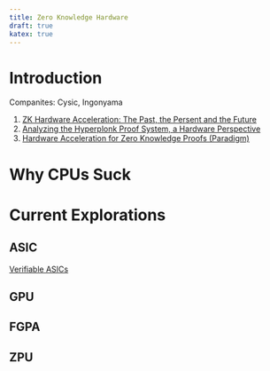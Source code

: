```yaml
--- 
title: Zero Knowledge Hardware 
draft: true 
katex: true 
--- 
```


# Introduction 

Companites: Cysic, Ingonyama 

1. [ZK Hardware Acceleration: The Past, the Persent and the Future](https://hackmd.io/@Cysic/BJQcpVbXn) 
2. [Analyzing the Hyperplonk Proof System, a Hardware Perspective](https://hackmd.io/@Cysic/ryCUjWcdj)
3. [Hardware Acceleration for Zero Knowledge Proofs (Paradigm)](https://www.paradigm.xyz/2022/04/zk-hardware)

# Why CPUs Suck  


# Current Explorations 

## ASIC 

[Verifiable ASICs](https://eprint.iacr.org/2015/1243.pdf)

## GPU 

## FGPA 

## ZPU 
